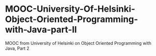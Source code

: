 # MOOC-University-Of-Helsinki-Object-Oriented-Programming-with-Java-part-II
MOOC from University of Helsinki on Object Oriented Programming with Java, Part 2
